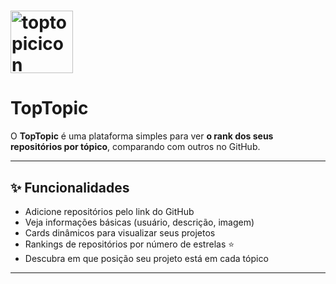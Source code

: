 # <img width="100" height="100" alt="toptopicicon" src="https://github.com/user-attachments/assets/620915ca-3d51-4008-ab05-af82df048fda" /> 
# TopTopic

O **TopTopic** é uma plataforma simples para ver **o rank dos seus repositórios por tópico**, comparando com outros no GitHub.

---

## ✨ Funcionalidades
- Adicione repositórios pelo link do GitHub  
- Veja informações básicas (usuário, descrição, imagem)  
- Cards dinâmicos para visualizar seus projetos  
- Rankings de repositórios por número de estrelas ⭐  
- Descubra em que posição seu projeto está em cada tópico  

---
